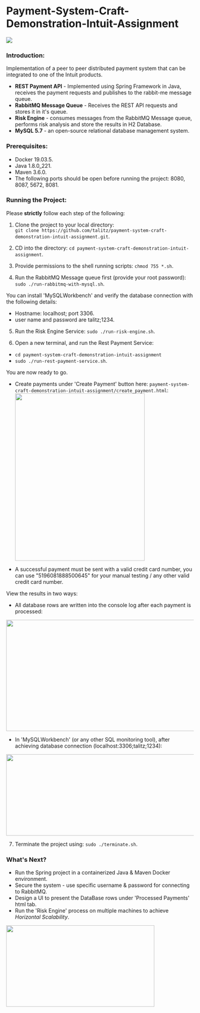 # Payment-System-Craft-Demonstration-Intuit-Assignment

<img src="https://i.ibb.co/6PhCBGT/Screen-Shot-2020-01-01-at-20-24-01.png" align="center">

### Introduction:
Implementation of a peer to peer distributed payment system that can be integrated to one of the Intuit products.
- <b>REST Payment API</b> - Implemented using Spring Framework in Java, receives the payment requests and publishes to the rabbit-me message queue.
- <b>RabbitMQ Message Queue</b> - Receives the REST API requests and stores it in it's queue. 
- <b>Risk Engine</b> - consumes messages from the RabbitMQ Message queue, performs risk analysis and store the results in H2 Database.
- <b>MySQL 5.7</b> - an open-source relational database management system.

### Prerequisites:

- Docker 19.03.5. 
- Java 1.8.0_221.
- Maven 3.6.0.
- The following ports should be open before running the project: 8080, 8087, 5672, 8081.

### Running the Project:

Please <b>strictly</b> follow each step of the following:

1) Clone the project to your local directory:</br> ```git clone https://github.com/talitz/payment-system-craft-demonstration-intuit-assignment.git```.

2) CD into the directory: ```cd payment-system-craft-demonstration-intuit-assignment```.

3) Provide permissions to the shell running scripts: ```chmod 755 *.sh```.

4) Run the RabbitMQ Message queue first (provide your root password):</br> ```sudo ./run-rabbitmq-with-mysql.sh```.</br>

You can install 'MySQLWorkbench' and verify the database connection with the following details:
- Hostname: localhost; port 3306.
- user name and password are talitz;1234.

5) Run the Risk Engine Service: ```sudo ./run-risk-engine.sh```.

6) Open a new terminal, and run the Rest Payment Service: 
- ```cd payment-system-craft-demonstration-intuit-assignment```
- ```sudo ./run-rest-payment-service.sh```.

You are now ready to go. 

- Create payments under 'Create Payment' button here: ```payment-system-craft-demonstration-intuit-assignment/create_payment.html```:</br>
<img src="https://i.ibb.co/c1ygkw4/Screen-Shot-2019-12-29-at-17-51-21.png" align="center" height="448" width="348" ><br/>
* A successful payment must be sent with a valid credit card number, you can use "5196081888500645" for your manual testing / any other valid credit card number.

View the results in two ways:
- All database rows are written into the console log after each payment is processed:

<img src="https://i.ibb.co/cYNwHHG/Screen-Shot-2020-01-01-at-20-18-13.png" align="center" height="298" width="988" ><br/>

- In 'MySQLWorkbench' (or any other SQL monitoring tool), after achieving database connection (localhost:3306;talitz;1234):

<img src="https://i.ibb.co/GpNLvNq/Screen-Shot-2020-01-01-at-20-15-08.png" align="center" height="218" width="988" ><br/>

7) Terminate the project using: ```sudo ./terminate.sh```.

### What's Next?

- Run the Spring project in a containerized Java & Maven Docker environment.
- Secure the system - use specific username & password for connecting to RabbitMQ.
- Design a UI to present the DataBase rows under 'Processed Payments' html tab.
- Run the 'Risk Engine' process on multiple machines to achieve *Horizontal Scalability*.

<img src="https://i.ibb.co/rH0qsMS/1-vqm-Ige-JMu-Isgf-ISNCKLx8w.png" align="center" height="218" width="398" ><br/>

